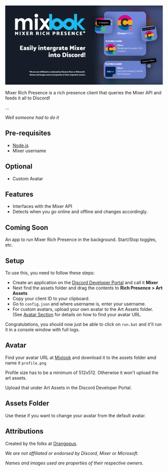 ![](header.png)

Mixer Rich Presence is a rich presence client that queries the Mixer API and feeds it all to Discord! 

...

*Well someone had to do it*

## Pre-requisites
- [Node.js](https://nodejs.org)
- Mixer username
## Optional
- Custom Avatar

## Features
- Interfaces with the Mixer API
- Detects when you go online and offline and changes accordingly.

## Coming Soon
An app to run Mixer Rich Presence in the background. Start/Stop toggles, etc.

## Setup
To use this, you need to follow these steps:
- Create an application on the [Discord Developer Portal](https://discordapp.com/developers/applications/) and call it **Mixer**
- Next find the assets folder and drag the contents to **Rich Presence > Art Assets**
- Copy your client ID to your clipboard.
- Go to `config.json` and where username is, enter your username.
- For custom avatars, upload your own avatar to the Art Assets folder. (See [Avatar Section](#Avatar) for details on how to find your avatar URL.

Congratulations, you should now just be able to click on `run.bat` and it'll run it in a console window with full logs.

## Avatar

Find your avatar URL at [Mixlook](https://mixlook.ml) and download it to the assets folder amd name it `profile.png`

Profile size has to be a minimum of 512x512. Otherwise it won't upload the art assets.

Upload that under Art Assets in the Discord Developer Portal.

## Assets Folder
Use these if you want to change your avatar from the default avatar.

## Attributions

Created by the folks at [Orangopus](https://github.com/orangopus). 

*We are not affiliated or endorsed by Discord, Mixer or Microsoft.*

*Names and images used are properties of their respective owners.*
